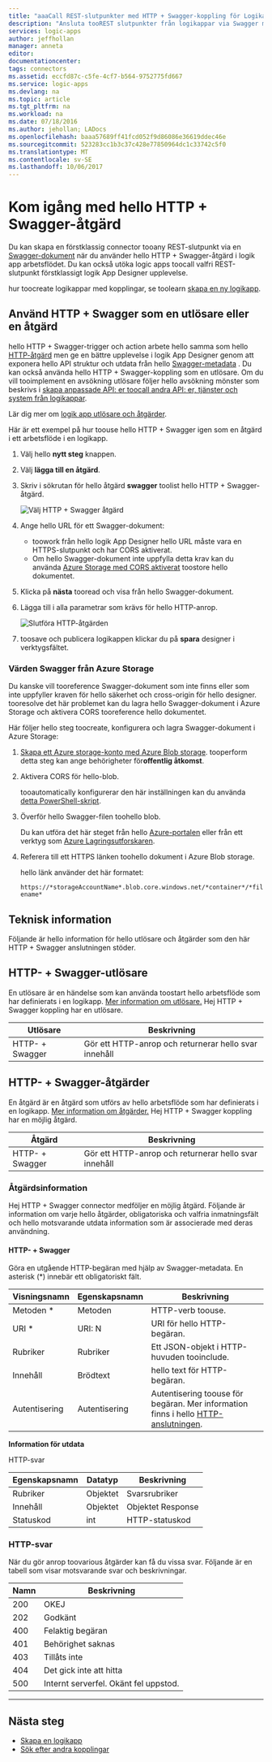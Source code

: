 ```yaml
---
title: "aaaCall REST-slutpunkter med HTTP + Swagger-koppling för Logikappar i Azure | Microsoft Docs"
description: "Ansluta tooREST slutpunkter från logikappar via Swagger med hello HTTP + Swagger-koppling"
services: logic-apps
author: jeffhollan
manager: anneta
editor: 
documentationcenter: 
tags: connectors
ms.assetid: eccfd87c-c5fe-4cf7-b564-9752775fd667
ms.service: logic-apps
ms.devlang: na
ms.topic: article
ms.tgt_pltfrm: na
ms.workload: na
ms.date: 07/18/2016
ms.author: jehollan; LADocs
ms.openlocfilehash: baaa57689ff41fcd052f9d86086e36619ddec46e
ms.sourcegitcommit: 523283cc1b3c37c428e77850964dc1c33742c5f0
ms.translationtype: MT
ms.contentlocale: sv-SE
ms.lasthandoff: 10/06/2017
---
```

# <a name="get-started-with-hello-http--swagger-action"></a>Kom igång med hello HTTP + Swagger-åtgärd

Du kan skapa en förstklassig connector tooany REST-slutpunkt via en [Swagger-dokument](https://swagger.io) när du använder hello HTTP + Swagger-åtgärd i logik app arbetsflödet. Du kan också utöka logic apps toocall valfri REST-slutpunkt förstklassigt logik App Designer upplevelse.

hur toocreate logikappar med kopplingar, se toolearn [skapa en ny logikapp](../logic-apps/logic-apps-create-a-logic-app.md).

## <a name="use-http--swagger-as-a-trigger-or-an-action"></a>Använd HTTP + Swagger som en utlösare eller en åtgärd

hello HTTP + Swagger-trigger och action arbete hello samma som hello [HTTP-åtgärd](connectors-native-http.md) men ge en bättre upplevelse i logik App Designer genom att exponera hello API struktur och utdata från hello [Swagger-metadata](https://swagger.io) . Du kan också använda hello HTTP + Swagger-koppling som en utlösare. Om du vill tooimplement en avsökning utlösare följer hello avsökning mönster som beskrivs i [skapa anpassade API: er toocall andra API: er, tjänster och system från logikappar](../logic-apps/logic-apps-create-api-app.md#polling-triggers).

Lär dig mer om [logik app utlösare och åtgärder](connectors-overview.md).

Här är ett exempel på hur toouse hello HTTP + Swagger igen som en åtgärd i ett arbetsflöde i en logikapp.

1. Välj hello **nytt steg** knappen.
2. Välj **lägga till en åtgärd**.
3. Skriv i sökrutan för hello åtgärd **swagger** toolist hello HTTP + Swagger-åtgärd.
   
    ![Välj HTTP + Swagger åtgärd](./media/connectors-native-http-swagger/using-action-1.png)
4. Ange hello URL för ett Swagger-dokument:
   
   * toowork från hello logik App Designer hello URL måste vara en HTTPS-slutpunkt och har CORS aktiverat.
   * Om hello Swagger-dokument inte uppfylla detta krav kan du använda [Azure Storage med CORS aktiverat](#hosting-swagger-from-storage) toostore hello dokumentet.
5. Klicka på **nästa** tooread och visa från hello Swagger-dokument.
6. Lägga till i alla parametrar som krävs för hello HTTP-anrop.
   
    ![Slutföra HTTP-åtgärden](./media/connectors-native-http-swagger/using-action-2.png)
7. toosave och publicera logikappen klickar du på **spara** designer i verktygsfältet.

### <a name="host-swagger-from-azure-storage"></a>Värden Swagger från Azure Storage
Du kanske vill tooreference Swagger-dokument som inte finns eller som inte uppfyller kraven för hello säkerhet och cross-origin för hello designer. tooresolve det här problemet kan du lagra hello Swagger-dokument i Azure Storage och aktivera CORS tooreference hello dokumentet.  

Här följer hello steg toocreate, konfigurera och lagra Swagger-dokument i Azure Storage:

1. [Skapa ett Azure storage-konto med Azure Blob storage](../storage/common/storage-create-storage-account.md). tooperform detta steg kan ange behörigheter för**offentlig åtkomst**.

2. Aktivera CORS för hello-blob. 

   tooautomatically konfigurerar den här inställningen kan du använda [detta PowerShell-skript](https://github.com/logicappsio/EnableCORSAzureBlob/blob/master/EnableCORSAzureBlob.ps1).

3. Överför hello Swagger-filen toohello blob. 

   Du kan utföra det här steget från hello [Azure-portalen](https://portal.azure.com) eller från ett verktyg som [Azure Lagringsutforskaren](http://storageexplorer.com/).

4. Referera till ett HTTPS länken toohello dokument i Azure Blob storage. 

   hello länk använder det här formatet:

   `https://*storageAccountName*.blob.core.windows.net/*container*/*filename*`

## <a name="technical-details"></a>Teknisk information
Följande är hello information för hello utlösare och åtgärder som den här HTTP + Swagger anslutningen stöder.

## <a name="http--swagger-triggers"></a>HTTP- + Swagger-utlösare
En utlösare är en händelse som kan använda toostart hello arbetsflöde som har definierats i en logikapp. [Mer information om utlösare.](connectors-overview.md) Hej HTTP + Swagger koppling har en utlösare.

| Utlösare | Beskrivning |
| --- | --- |
| HTTP- + Swagger |Gör ett HTTP-anrop och returnerar hello svar innehåll |

## <a name="http--swagger-actions"></a>HTTP- + Swagger-åtgärder
En åtgärd är en åtgärd som utförs av hello arbetsflöde som har definierats i en logikapp. [Mer information om åtgärder.](connectors-overview.md) Hej HTTP + Swagger koppling har en möjlig åtgärd.

| Åtgärd | Beskrivning |
| --- | --- |
| HTTP- + Swagger |Gör ett HTTP-anrop och returnerar hello svar innehåll |

### <a name="action-details"></a>Åtgärdsinformation
Hej HTTP + Swagger connector medföljer en möjlig åtgärd. Följande är information om varje hello åtgärder, obligatoriska och valfria inmatningsfält och hello motsvarande utdata information som är associerade med deras användning.

#### <a name="http--swagger"></a>HTTP- + Swagger
Göra en utgående HTTP-begäran med hjälp av Swagger-metadata.
En asterisk (*) innebär ett obligatoriskt fält.

| Visningsnamn | Egenskapsnamn | Beskrivning |
| --- | --- | --- |
| Metoden * |Metoden |HTTP-verb toouse. |
| URI * |URI: N |URI för hello HTTP-begäran. |
| Rubriker |Rubriker |Ett JSON-objekt i HTTP-huvuden tooinclude. |
| Innehåll |Brödtext |hello text för HTTP-begäran. |
| Autentisering |Autentisering |Autentisering toouse för begäran. Mer information finns i hello [HTTP-anslutningen](connectors-native-http.md#authentication). |

**Information för utdata**

HTTP-svar

| Egenskapsnamn | Datatyp | Beskrivning |
| --- | --- | --- |
| Rubriker |Objektet |Svarsrubriker |
| Innehåll |Objektet |Objektet Response |
| Statuskod |int |HTTP-statuskod |

### <a name="http-responses"></a>HTTP-svar
När du gör anrop toovarious åtgärder kan få du vissa svar. Följande är en tabell som visar motsvarande svar och beskrivningar.

| Namn | Beskrivning |
| --- | --- |
| 200 |OKEJ |
| 202 |Godkänt |
| 400 |Felaktig begäran |
| 401 |Behörighet saknas |
| 403 |Tillåts inte |
| 404 |Det gick inte att hitta |
| 500 |Internt serverfel. Okänt fel uppstod. |

- - -
## <a name="next-steps"></a>Nästa steg

* [Skapa en logikapp](../logic-apps/logic-apps-create-a-logic-app.md)
* [Sök efter andra kopplingar](apis-list.md)